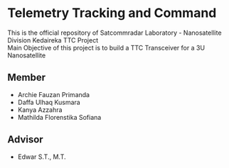 # Telemetry Tracking and Command
This is the official repository of Satcommradar Laboratory - Nanosatellite Division Kedaireka TTC Project  
Main Objective of this project is to build a TTC Transceiver for a 3U Nanosatellite

## Member
* Archie Fauzan Primanda 
* Daffa Ulhaq Kusmara 
* Kanya Azzahra 
* Mathilda Florenstika Sofiana 

## Advisor
* Edwar S.T., M.T.
